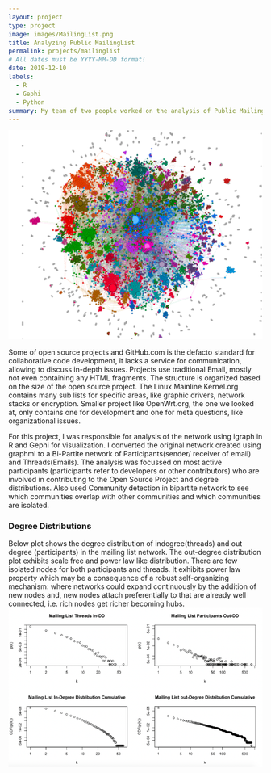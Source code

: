 ```yaml
---
layout: project
type: project
image: images/MailingList.png
title: Analyzing Public MailingList
permalink: projects/mailinglist
# All dates must be YYYY-MM-DD format!
date: 2019-12-10
labels:
  - R
  - Gephi
  - Python
summary: My team of two people worked on the analysis of Public Mailing List with focus on Community Detection.
---
```


<img class="ui medium right floated rounded image" src="../images/MailAnalysis.png">

Some of open source projects and GitHub.com is the defacto standard for collaborative code development, it lacks a service for communication, allowing to discuss in-depth issues. Projects use traditional Email, mostly not even containing any HTML fragments. The structure is organized based on the size of the open source project. The Linux Mainline Kernel.org contains many sub lists for specific areas, like graphic drivers, network stacks or encryption. Smaller project like OpenWrt.org, the one we looked at, only contains one for development and one for meta questions, like organizational issues.


For this project, I was responsible for analysis of the network using igraph in R and Gephi for visualization. I converted the original network created using graphml to a Bi-Partite network of Participants(sender/ receiver of email) and Threads(Emails).  The analysis was focussed on most active participants (participants refer to developers or other contributors) who are involved in contributing to the Open Source Project and degree distributions. Also used Community detection in bipartite network to see which communities overlap with other communities and which communities are isolated.

<h3>Degree Distributions</h3>
Below plot shows the degree distribution of indegree(threads) and out degree (participants) in the mailing list network. The out-degree distribution plot exhibits scale free and power law like distribution. There are few isolated nodes for both participants and threads. It exhibits power law property which may be a consequence of a robust self-organizing mechanism: where networks could expand continuously by the addition of new nodes and, new nodes attach preferentially to that are already well connected, i.e. rich nodes get richer becoming hubs.

<img src="../images/DegreeDistribution.png" class="ui large image">




